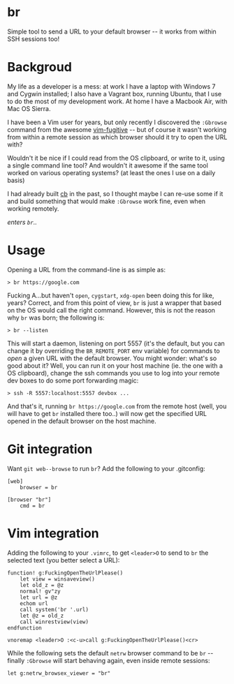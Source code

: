 # br

Simple tool to send a URL to your default browser -- it works from within SSH
sessions too!

# Backgroud

My life as a developer is a mess: at work I have a laptop with Windows 7 and
Cygwin installed; I also have a Vagrant box, running Ubuntu, that I use to do
the most of my development work.  At home I have a Macbook Air, with Mac OS
Sierra.

I have been a Vim user for years, but only recently I discovered the `:Gbrowse`
command from the awesome [vim-fugitive](https://github.com/tpope/vim-fugitive)
-- but of course it wasn't working from within a remote session as which
browser should it try to open the URL with?

Wouldn't it be nice if I could read from the OS clipboard, or write to it,
using a single command line tool? And wouldn't it awesome if the same tool
worked on various operating systems? (at least the ones I use on a daily basis)

I had already built [cb](https://github.com/iamFIREcracker/cb) in the past, so
I thought maybe I can re-use some if it and build something that would make
`:Gbrowse` work fine, even when working remotely.

_enters `br`.._

# Usage

Opening a URL from the command-line is as simple as:

    > br https://google.com

Fucking A...but haven't `open`, `cygstart`, `xdg-open` been doing this for
like, years?  Correct, and from this point of view, `br` is just a wrapper that
based on the OS would call the right command.  However, this is not the reason
why `br` was born; the following is:

    > br --listen

This will start a daemon, listening on port 5557 (it's the default, but you can
change it by overriding the `BR_REMOTE_PORT` env variable) for commands to
_open_ a given URL with the default browser.  You might wonder: what's so good
about it?  Well, you can run it on your host machine (ie. the one with a OS
clipboard), change the ssh commands you use to log into your remote dev boxes
to do some port forwarding magic:

    > ssh -R 5557:localhost:5557 devbox ...

And that's it, running `br https://google.com` from the remote host (well, you
will have to get `br` installed there too..) will now get the specified URL
opened in the default browser on the host machine.

# Git integration

Want `git web--browse` to run `br`?  Add the following to your .gitconfig:

```
[web]
    browser = br

[browser "br"]
    cmd = br
```

# Vim integration

Adding the following to your `.vimrc`, to get `<leader>O` to send to `br` the
selected text (you better select a URL):

```vimscript
function! g:FuckingOpenTheUrlPlease()
    let view = winsaveview()
    let old_z = @z
    normal! gv"zy
    let url = @z
    echom url
    call system('br '.url)
    let @z = old_z
    call winrestview(view)
endfunction

vnoremap <leader>O :<c-u>call g:FuckingOpenTheUrlPlease()<cr>
```

While the following sets the default `netrw` browser command to be `br` --
finally `:Gbrowse` will start behaving again, even inside remote sessions:

```vimscript
let g:netrw_browsex_viewer = "br"
```
